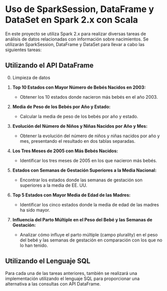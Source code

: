 # Uso de SparkSession, DataFrame y DataSet en Spark 2.x con Scala

En este proyecto se utiliza Spark 2.x para realizar diversas tareas de análisis de datos relacionadas con información sobre nacimientos. Se utilizarán SparkSession, DataFrame y DataSet para llevar a cabo las siguientes tareas:

## Utilizando el API DataFrame

0. Limpieza de datos

1. **Top 10 Estados con Mayor Número de Bebés Nacidos en 2003:**
   - Obtener los 10 estados donde nacieron más bebés en el año 2003.

2. **Media de Peso de los Bebés por Año y Estado:**
   - Calcular la media de peso de los bebés por año y estado.

3. **Evolución del Número de Niños y Niñas Nacidos por Año y Mes:**
   - Obtener la evolución del número de niños y niñas nacidos por año y mes, presentando el resultado en dos tablas separadas.

4. **Los Tres Meses de 2005 con Más Bebés Nacidos:**
   - Identificar los tres meses de 2005 en los que nacieron más bebés.

5. **Estados con Semanas de Gestación Superiores a la Media Nacional:**
   - Encontrar los estados donde las semanas de gestación son superiores a la media de EE. UU.

6. **Top 5 Estados con Mayor Media de Edad de las Madres:**
   - Identificar los cinco estados donde la media de edad de las madres ha sido mayor.

7. **Influencia del Parto Múltiple en el Peso del Bebé y las Semanas de Gestación:**
   - Analizar cómo influye el parto múltiple (campo plurality) en el peso del bebé y las semanas de gestación en comparación con los que no lo han tenido.

## Utilizando el Lenguaje SQL

Para cada una de las tareas anteriores, también se realizará una implementación utilizando el lenguaje SQL para proporcionar una alternativa a las consultas con API DataFrame.
